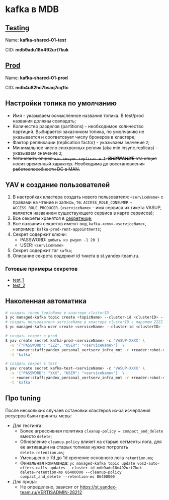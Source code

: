 # kafka в MDB

## [Testing](https://cloud.yandex-team.ru/folders/foo2qvhfq9b2r709olo5/managed-kafka/cluster/mdb9adu18n492urt7kuk/view)

Name: **kafka-shared-01-test**

CID: **mdb9adu18n492urt7kuk**

## [Prod](https://cloud.yandex-team.ru/folders/foo2qvhfq9b2r709olo5/managed-kafka/cluster/mdb4u82hc7bsaq7cq1tc/view)

Name: **kafka-shared-01-prod**

CID: **mdb4u82hc7bsaq7cq1tc**

## Настройки топика по умолчанию

* Имя - указываем осмысленное название топика. В test/prod названия должны совпадать;
* Количество разделов (partitions) - необходимое количество партиций. Выбирается заказчиком топика, по умолчанию не указывается и соответсвует числу брокеров в кластере;
* Фактор репликации (replication factor) - указываем значение `2`;
* Минимальное число синхронных реплик (aka min.insync.replicas) - указываем значение `2`;
* ~~Установить опцию `min.insync.replicas = 1`. ***ВНИМАНИЕ*** эта опция носит временный характер. Необходима до восстановления работоспособности DC в MAN.~~

## YAV и создание пользователей

1. В настройках кластера создать нового пользователя: `<serviceName>` с правами на чтение и запись, те: `ACCESS_ROLE_CONSUMER` + `ACCESS_ROLE_PRODUCER`. (`<serviceName>` - имя сервиса из тикета VASUP, является названием существующего сервиса в карте сервисов);
2. Все секреты хранятся в [секретнице](https://yav.yandex-team.ru/);
3. Все названия секретов имеют вид `kafka-<env>-<serviceName>`, например: `kafka-prod-rent-appointments`;
4. Секрет содержит ключи:
   * PASSWORD: `добыть из pwgen -1 20 1`
   * USER: `<serviceName>`
5. Секрет содержит тэг `kafka`;
6. Описание секрета содержит id тикета в st.yandex-team.ru.

### Готовые примеры секретов

* [test_1](https://yav.yandex-team.ru/secret/sec-01g4yy1ehc11n8819z1edsq981/explore/versions)
* [test_2](https://yav.yandex-team.ru/secret/sec-01g4yy4507swzt5xemrghymhse/explore/versions)

## Наколенная автоматика

```sh
# создать топик topicName в кластере clusterID
$ yc managed-kafka topic create <topicName> --cluster-id <clusterID> --min-insync-replicas 1 --partitions 2 --replication-factor 2
# создать пользователя serviceName в кластере clusterID с паролем ZZZZ выдать права producer+consumer на topicName
$ yc managed-kafka user create <serviceName> --cluster-id <clusterID> --permission role=producer,role=consumer,topic=<topicName> --password ZZZZZZZ

# создать секрет в prod
$ yav create secret kafka-prod-<serviceName> -c 'VASUP-XXXX' \
  -v '{"PASSWORD": "ZZZ", "USER": "<serviceName>"}' \
  -r +owner:staff:yandex_personal_vertserv_infra_mnt -r +reader:robot-vertis-yav-prd \
  -t 'kafka'

# создать секрет в test
$ yav create secret kafka-test-<serviceName> -c 'VASUP-XXXX' \
  -v '{"PASSWORD": "XXX", "USER": "<serviceName>"}' \
  -r +owner:staff:yandex_personal_vertserv_infra_mnt -r +reader:robot-vertis-yav-tst \
  -t 'kafka'
```

## Про tuning

После нескольких случаев остановки кластеров из-за исчерпания ресусров были приняты меры:

- Для тестинга:
  - Более агрессивная политика `cleanup-policy = compact_and_delete` вместо `delete`;
  - Обновление `cleanup.policy` влияет на старые сегменты лога, для ее активации на старых топиках нужно потрогать `delete.retention.ms`;
  - Уменьшено c 7d до 1d хренение основного лога `retention.ms`;
  - Финальная комманда: `yc managed-kafka topic update vos2-auto-offers-calls-updates --cluster-id mdb9adu18n492urt7kuk --delete-retention-ms 86400000 --cleanup-policy compact_and_delete --retention-ms 86400000`
- Для прода:
  - Не определено, зависит от <https://st.yandex-team.ru/VERTISADMIN-28212>
